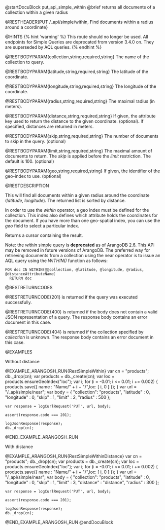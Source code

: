 
@startDocuBlock put_api_simple_within
@brief returns all documents of a collection within a given radius

@RESTHEADER{PUT /_api/simple/within, Find documents within a radius around a coordinate}

@HINTS
{% hint 'warning' %}
This route should no longer be used.
All endpoints for Simple Queries are deprecated from version 3.4.0 on.
They are superseded by AQL queries.
{% endhint %}

@RESTBODYPARAM{collection,string,required,string}
The name of the collection to query.

@RESTBODYPARAM{latitude,string,required,string}
The latitude of the coordinate.

@RESTBODYPARAM{longitude,string,required,string}
The longitude of the coordinate.

@RESTBODYPARAM{radius,string,required,string}
The maximal radius (in meters).

@RESTBODYPARAM{distance,string,required,string}
If given, the attribute key used to return the distance to
the given coordinate. (optional). If specified, distances are returned in meters.

@RESTBODYPARAM{skip,string,required,string}
The number of documents to skip in the query. (optional)

@RESTBODYPARAM{limit,string,required,string}
The maximal amount of documents to return. The *skip* is
applied before the *limit* restriction. The default is 100. (optional)

@RESTBODYPARAM{geo,string,required,string}
If given, the identifier of the geo-index to use. (optional)

@RESTDESCRIPTION

This will find all documents within a given radius around the coordinate
(*latitude*, *longitude*). The returned list is sorted by distance.

In order to use the *within* operator, a geo index must be defined for
the collection. This index also defines which attribute holds the
coordinates for the document.  If you have more than one geo-spatial index,
you can use the *geo* field to select a particular index.

Returns a cursor containing the result.

Note: the *within* simple query is **deprecated** as of ArangoDB 2.6.
This API may be removed in future versions of ArangoDB. The preferred
way for retrieving documents from a collection using the near operator is
to issue an AQL query using the *WITHIN()* function as follows:

    FOR doc IN WITHIN(@@collection, @latitude, @longitude, @radius, @distanceAttributeName)
      RETURN doc

@RESTRETURNCODES

@RESTRETURNCODE{201}
is returned if the query was executed successfully.

@RESTRETURNCODE{400}
is returned if the body does not contain a valid JSON representation of a
query. The response body contains an error document in this case.

@RESTRETURNCODE{404}
is returned if the collection specified by *collection* is unknown.  The
response body contains an error document in this case.

@EXAMPLES

Without distance

@EXAMPLE_ARANGOSH_RUN{RestSimpleWithin}
    var cn = "products";
    db._drop(cn);
    var products = db._create(cn);
    var loc = products.ensureGeoIndex("loc");
    var i;
    for (i = -0.01;  i <= 0.01;  i += 0.002) {
      products.save({ name : "Name/" + i + "/",loc: [ i, 0 ] });
    }
    var url = "/_api/simple/near";
    var body = {
      "collection": "products",
      "latitude" : 0,
      "longitude" : 0,
      "skip" : 1,
      "limit" : 2,
      "radius" : 500
    };

    var response = logCurlRequest('PUT', url, body);

    assert(response.code === 201);

    logJsonResponse(response);
    db._drop(cn);
@END_EXAMPLE_ARANGOSH_RUN

With distance

@EXAMPLE_ARANGOSH_RUN{RestSimpleWithinDistance}
    var cn = "products";
    db._drop(cn);
    var products = db._create(cn);
    var loc = products.ensureGeoIndex("loc");
    var i;
    for (i = -0.01;  i <= 0.01;  i += 0.002) {
      products.save({ name : "Name/" + i + "/",loc: [ i, 0 ] });
    }
    var url = "/_api/simple/near";
    var body = { "collection": "products", "latitude" : 0, "longitude" : 0,
               "skip" : 1, "limit" : 3, "distance" : "distance", "radius" : 300 };

    var response = logCurlRequest('PUT', url, body);

    assert(response.code === 201);

    logJsonResponse(response);
    db._drop(cn);
@END_EXAMPLE_ARANGOSH_RUN
@endDocuBlock
